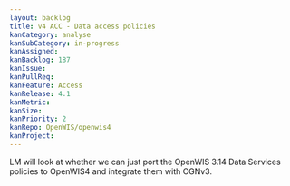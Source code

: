 ```yaml
---
layout: backlog
title: v4 ACC - Data access policies
kanCategory: analyse
kanSubCategory: in-progress
kanAssigned:
kanBacklog: 187
kanIssue:
kanPullReq:
kanFeature: Access
kanRelease: 4.1
kanMetric:
kanSize:
kanPriority: 2
kanRepo: OpenWIS/openwis4
kanProject:
---
```

LM will look at whether we can just port the OpenWIS 3.14 Data Services policies to OpenWIS4 and integrate them with CGNv3.

